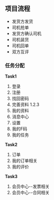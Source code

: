 ## 项目流程 ##
- 发货方发货 
- 司机抢单
- 发货方确认司机
- 司机装货
- 司机回单
- 双方互评

### 任务分配 ###
**Task1**

1. 登录
2. 注册
3. 找回密码
4. 完善资料 1.2.3
5. 我的资料
6. 消息中心
7. 设置
8. 我的F码
9. 我的任务

**Task2**

1. 订单
2. 我的订单相关
3. 我的评价

**Task3**

1. 会员中心--发票相关
2. 会员中心--合同相关